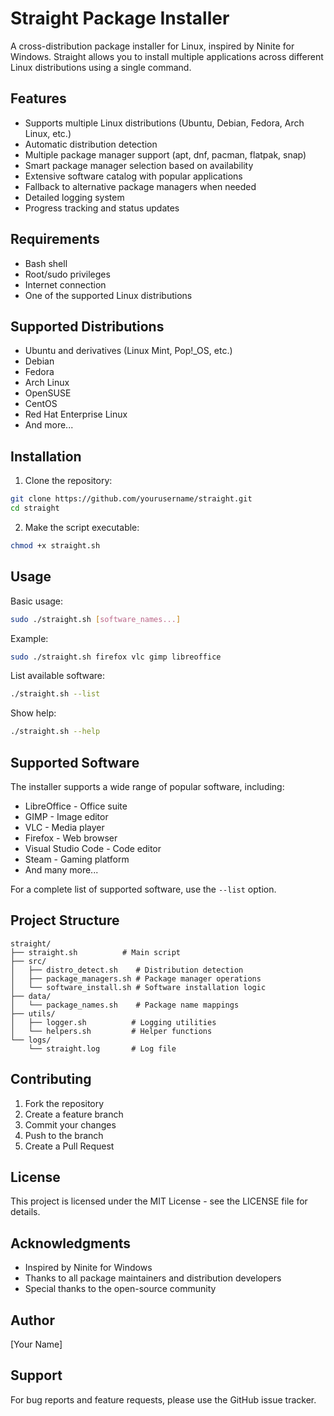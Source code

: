 # Straight Package Installer

A cross-distribution package installer for Linux, inspired by Ninite for Windows. Straight allows you to install multiple applications across different Linux distributions using a single command.

## Features

- Supports multiple Linux distributions (Ubuntu, Debian, Fedora, Arch Linux, etc.)
- Automatic distribution detection
- Multiple package manager support (apt, dnf, pacman, flatpak, snap)
- Smart package manager selection based on availability
- Extensive software catalog with popular applications
- Fallback to alternative package managers when needed
- Detailed logging system
- Progress tracking and status updates

## Requirements

- Bash shell
- Root/sudo privileges
- Internet connection
- One of the supported Linux distributions

## Supported Distributions

- Ubuntu and derivatives (Linux Mint, Pop!_OS, etc.)
- Debian
- Fedora
- Arch Linux
- OpenSUSE
- CentOS
- Red Hat Enterprise Linux
- And more...

## Installation

1. Clone the repository:
```bash
git clone https://github.com/yourusername/straight.git
cd straight
```

2. Make the script executable:
```bash
chmod +x straight.sh
```

## Usage

Basic usage:
```bash
sudo ./straight.sh [software_names...]
```

Example:
```bash
sudo ./straight.sh firefox vlc gimp libreoffice
```

List available software:
```bash
./straight.sh --list
```

Show help:
```bash
./straight.sh --help
```

## Supported Software

The installer supports a wide range of popular software, including:

- LibreOffice - Office suite
- GIMP - Image editor
- VLC - Media player
- Firefox - Web browser
- Visual Studio Code - Code editor
- Steam - Gaming platform
- And many more...

For a complete list of supported software, use the `--list` option.

## Project Structure

```
straight/
├── straight.sh          # Main script
├── src/
│   ├── distro_detect.sh    # Distribution detection
│   ├── package_managers.sh # Package manager operations
│   └── software_install.sh # Software installation logic
├── data/
│   └── package_names.sh    # Package name mappings
├── utils/
│   ├── logger.sh          # Logging utilities
│   └── helpers.sh         # Helper functions
└── logs/
    └── straight.log       # Log file
```

## Contributing

1. Fork the repository
2. Create a feature branch
3. Commit your changes
4. Push to the branch
5. Create a Pull Request

## License

This project is licensed under the MIT License - see the LICENSE file for details.

## Acknowledgments

- Inspired by Ninite for Windows
- Thanks to all package maintainers and distribution developers
- Special thanks to the open-source community

## Author

[Your Name]

## Support

For bug reports and feature requests, please use the GitHub issue tracker. 